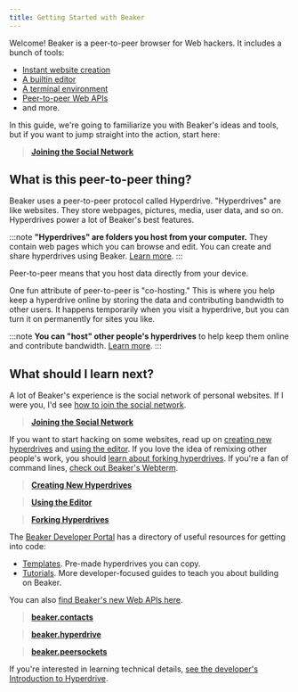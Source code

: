 ```yaml
---
title: Getting Started with Beaker
---
```


Welcome! Beaker is a peer-to-peer browser for Web hackers. It includes a bunch of tools:

* [Instant website creation](beginner/creating-new-hyperdrives.md)
* [A builtin editor](beginner/using-the-editor.md)
* [A terminal environment](advanced/webterm.md)
* [Peer-to-peer Web APIs](/#apis)
* and more.

In this guide, we're going to familiarize you with Beaker's ideas and tools, but if you want to jump straight into the action, start here:

> **[Joining the Social Network](joining-the-social-network.md)**

## What is this peer-to-peer thing?

Beaker uses a peer-to-peer protocol called Hyperdrive. "Hyperdrives" are like websites. They store webpages, pictures, media, user data, and so on. Hyperdrives power a lot of Beaker's best features.

:::note
**"Hyperdrives" are folders you host from your computer.** They contain web pages which you can browse and edit. You can create and share hyperdrives using Beaker. [Learn more](beginner/creating-new-hyperdrives.md).
:::

Peer-to-peer means that you host data directly from your device.

One fun attribute of peer-to-peer is "co-hosting." This is where you help keep a hyperdrive online by storing the data and contributing bandwidth to other users. It happens temporarily when you visit a hyperdrive, but you can turn it on permanently for sites you like.

:::note
**You can "host" other people's hyperdrives** to help keep them online and contribute bandwidth. [Learn more](beginner/hosting-hyperdrives.md).
:::

## What should I learn next?

A lot of Beaker's experience is the social network of personal websites. If I were you, I'd see [how to join the social network](joining-the-social-network.md).

> **[Joining the Social Network](joining-the-social-network.md)**

If you want to start hacking on some websites, read up on [creating new hyperdrives](beginner/creating-new-hyperdrives.md) and [using the editor](beginner/using-the-editor.md). If you love the idea of remixing other people's work, you should [learn about forking hyperdrives](advanced/forking-hyperdrives.md). If you're a fan of command lines, [check out Beaker's Webterm](advanced/webterm.md).

> **[Creating New Hyperdrives](beginner/creating-new-hyperdrives.md)**

> **[Using the Editor](beginner/using-the-editor.md)**

> **[Forking Hyperdrives](advanced/forking-hyperdrives.md)**

The [Beaker Developer Portal](https://beaker.dev/) has a directory of useful resources for getting into code:

* [Templates](https://beaker.dev/docs/templates/). Pre-made hyperdrives you can copy.
* [Tutorials](https://beaker.dev/docs/tutorials/). More developer-focused guides to teach you about building on Beaker.

You can also [find Beaker's new Web APIs here](/#apis).

> **[beaker.contacts](apis/beaker.contacts.md)**

> **[beaker.hyperdrive](apis/beaker.hyperdrive.md)**

> **[beaker.peersockets](apis/beaker.peersockets.md)**

If you're interested in learning technical details, [see the developer's Introduction to Hyperdrive](developers/introduction-to-hyperdrive.md).
